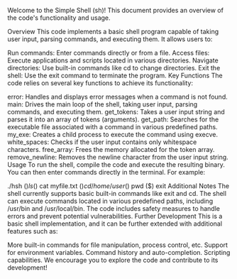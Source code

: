 Welcome to the Simple Shell (sh)! This document provides an overview of the code's functionality and usage.

Overview
This code implements a basic shell program capable of taking user input, parsing commands, and executing them. It allows users to:

Run commands: Enter commands directly or from a file.
Access files: Execute applications and scripts located in various directories.
Navigate directories: Use built-in commands like cd to change directories.
Exit the shell: Use the exit command to terminate the program.
Key Functions
The code relies on several key functions to achieve its functionality:

error: Handles and displays error messages when a command is not found.
main: Drives the main loop of the shell, taking user input, parsing commands, and executing them.
get_tokens: Takes a user input string and parses it into an array of tokens (arguments).
get_path: Searches for the executable file associated with a command in various predefined paths.
my_exe: Creates a child process to execute the command using execve.
white_spaces: Checks if the user input contains only whitespace characters.
free_array: Frees the memory allocated for the token array.
remove_newline: Removes the newline character from the user input string.
Usage
To run the shell, compile the code and execute the resulting binary. You can then enter commands directly in the terminal. For example:

./hsh
($) ls
($) cat myfile.txt
($) cd /home/user
($) pwd
($) exit
Additional Notes
The shell currently supports basic built-in commands like exit and cd.
The shell can execute commands located in various predefined paths, including /usr/bin and /usr/local/bin.
The code includes safety measures to handle errors and prevent potential vulnerabilities.
Further Development
This is a basic shell implementation, and it can be further extended with additional features such as:

More built-in commands for file manipulation, process control, etc.
Support for environment variables.
Command history and auto-completion.
Scripting capabilities.
We encourage you to explore the code and contribute to its development!
